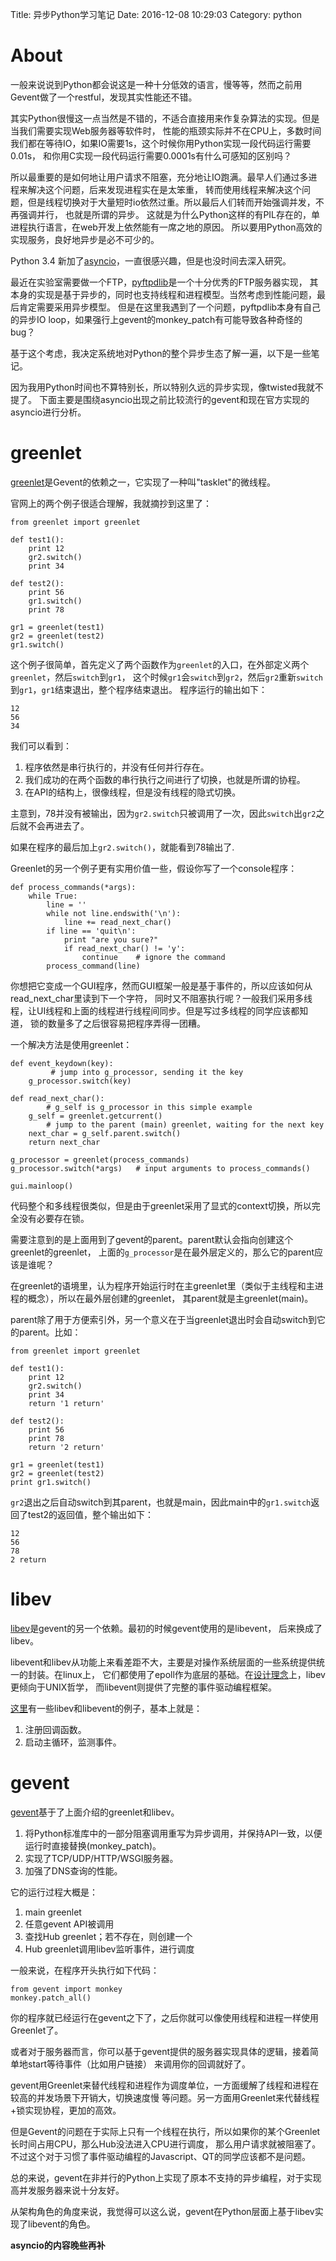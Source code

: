 Title:    异步Python学习笔记
Date:     2016-12-08 10:29:03
Category: python

# About

一般来说说到Python都会说这是一种十分低效的语言，慢等等，然而之前用Gevent做了一个restful，发现其实性能还不错。

其实Python很慢这一点当然是不错的，不适合直接用来作复杂算法的实现。但是当我们需要实现Web服务器等软件时，
性能的瓶颈实际并不在CPU上，多数时间我们都在等待IO，如果IO需要1s，这个时候你用Python实现一段代码运行需要0.01s，
和你用C实现一段代码运行需要0.0001s有什么可感知的区别吗？

所以最重要的是如何地让用户请求不阻塞，充分地让IO跑满。最早人们通过多进程来解决这个问题，后来发现进程实在是太笨重，
转而使用线程来解决这个问题，但是线程切换对于大量短时io依然过重。所以最后人们转而开始强调并发，不再强调并行，
也就是所谓的异步。 这就是为什么Python这样的有PIL存在的，单进程执行语言，在web开发上依然能有一席之地的原因。
所以要用Python高效的实现服务，良好地异步是必不可少的。

Python 3.4 新加了[asyncio](https://docs.python.org/3/library/asyncio.html)，一直很感兴趣，但是也没时间去深入研究。

最近在实验室需要做一个FTP，[pyftpdlib](https://github.com/giampaolo/pyftpdlib)是一个十分优秀的FTP服务器实现，
其本身的实现是基于异步的，同时也支持线程和进程模型。当然考虑到性能问题，最后肯定需要采用异步模型。
但是在这里我遇到了一个问题，pyftpdlib本身有自己的异步IO loop，如果强行上gevent的monkey\_patch有可能导致各种奇怪的bug？

基于这个考虑，我决定系统地对Python的整个异步生态了解一遍，以下是一些笔记。

因为我用Python时间也不算特别长，所以特别久远的异步实现，像twisted我就不提了。
下面主要是围绕asyncio出现之前比较流行的gevent和现在官方实现的asyncio进行分析。

# greenlet

[greenlet](https://greenlet.readthedocs.io/en/latest/)是Gevent的依赖之一，它实现了一种叫"tasklet"的微线程。

官网上的两个例子很适合理解，我就摘抄到这里了：


    from greenlet import greenlet

    def test1():
        print 12
        gr2.switch()
        print 34

    def test2():
        print 56
        gr1.switch()
        print 78

    gr1 = greenlet(test1)
    gr2 = greenlet(test2)
    gr1.switch()


这个例子很简单，首先定义了两个函数作为`greenlet`的入口，在外部定义两个`greenlet`，然后`switch`到`gr1`，
这个时候`gr1`会`switch`到`gr2`，然后`gr2`重新`switch`到`gr1`，`gr1`结束退出，整个程序结束退出。
程序运行的输出如下：


    12
    56
    34


我们可以看到：

1. 程序依然是串行执行的，并没有任何并行存在。
2. 我们成功的在两个函数的串行执行之间进行了切换，也就是所谓的协程。
3. 在API的结构上，很像线程，但是没有线程的隐式切换。

主意到，78并没有被输出，因为`gr2.switch`只被调用了一次，因此`switch`出`gr2`之后就不会再进去了。

如果在程序的最后加上`gr2.switch()`，就能看到78输出了.

Greenlet的另一个例子更有实用价值一些，假设你写了一个console程序：


    def process_commands(*args):
        while True:
            line = ''
            while not line.endswith('\n'):
                line += read_next_char()
            if line == 'quit\n':
                print "are you sure?"
                if read_next_char() != 'y':
                    continue    # ignore the command
            process_command(line)


你想把它变成一个GUI程序，然而GUI框架一般是基于事件的，所以应该如何从read\_next\_char里读到下一个字符，
同时又不阻塞执行呢？一般我们采用多线程，让UI线程和上面的线程进行线程间同步。但是写过多线程的同学应该都知道，
锁的数量多了之后很容易把程序弄得一团糟。

一个解决方法是使用greenlet：


    def event_keydown(key):
             # jump into g_processor, sending it the key
        g_processor.switch(key)

    def read_next_char():
            # g_self is g_processor in this simple example
        g_self = greenlet.getcurrent()
            # jump to the parent (main) greenlet, waiting for the next key
        next_char = g_self.parent.switch()
        return next_char

    g_processor = greenlet(process_commands)
    g_processor.switch(*args)   # input arguments to process_commands()

    gui.mainloop()


代码整个和多线程很类似，但是由于greenlet采用了显式的context切换，所以完全没有必要存在锁。

需要注意到的是上面用到了gevent的parent。parent默认会指向创建这个greenlet的greenlet，
上面的`g_processor`是在最外层定义的，那么它的parent应该是谁呢？

在greenlet的语境里，认为程序开始运行时在主greenlet里（类似于主线程和主进程的概念），所以在最外层创建的greenlet，
其parent就是主greenlet(main)。

parent除了用于方便索引外，另一个意义在于当greenlet退出时会自动switch到它的parent。比如：


    from greenlet import greenlet

    def test1():
        print 12
        gr2.switch()
        print 34
        return '1 return'

    def test2():
        print 56
        print 78
        return '2 return'

    gr1 = greenlet(test1)
    gr2 = greenlet(test2)
    print gr1.switch()


`gr2`退出之后自动switch到其parent，也就是main，因此main中的`gr1.switch`返回了test2的返回值，整个输出如下：


    12
    56
    78
    2 return


# libev

[libev](http://software.schmorp.de/pkg/libev.html)是gevent的另一个依赖。最初的时候gevent使用的是libevent，
后来换成了libev。

libevent和libev从功能上来看差距不大，主要是对操作系统层面的一些系统提供统一的封装。在linux上，
它们都使用了epoll作为底层的基础。在[设计理念](http://stackoverflow.com/a/13999821)上，libev更倾向于UNIX哲学，
而libevent则提供了完整的事件驱动编程框架。

[这里](https://www.ibm.com/developerworks/aix/library/au-libev/)有一些libev和libevent的例子，基本上就是：

1. 注册回调函数。
2. 启动主循环，监测事件。

# gevent

[gevent](http://www.gevent.org/)基于了上面介绍的greenlet和libev。

1. 将Python标准库中的一部分阻塞调用重写为异步调用，并保持API一致，以便运行时直接替换(monkey\_patch)。
2. 实现了TCP/UDP/HTTP/WSGI服务器。
3. 加强了DNS查询的性能。

它的运行过程大概是：

1. main greenlet
2. 任意gevent API被调用
3. 查找Hub greenlet；若不存在，则创建一个
4. Hub greenlet调用libev监听事件，进行调度

一般来说，在程序开头执行如下代码：

    from gevent import monkey
    monkey.patch_all()

你的程序就已经运行在gevent之下了，之后你就可以像使用线程和进程一样使用Greenlet了。

或者对于服务器而言，你可以基于gevent提供的服务器实现具体的逻辑，接着简单地start等待事件（比如用户链接）
来调用你的回调就好了。

gevent用Greenlet来替代线程和进程作为调度单位，一方面缓解了线程和进程在较高的并发场景下开销大，切换速度慢
等问题。另一方面用Greenlet来代替线程+锁实现协程，更加的高效。

但是Gevent的问题在于实际上只有一个线程在执行，所以如果你的某个Greenlet长时间占用CPU，那么Hub没法进入CPU进行调度，
那么用户请求就被阻塞了。不过这个对于习惯了事件驱动编程的Javascript、QT的同学应该都不是问题。

总的来说，gevent在非并行的Python上实现了原本不支持的异步编程，对于实现高并发服务器来说十分友好。

从架构角色的角度来说，我觉得可以这么说，gevent在Python层面上基于libev实现了libevent的角色。

__asyncio的内容晚些再补__
